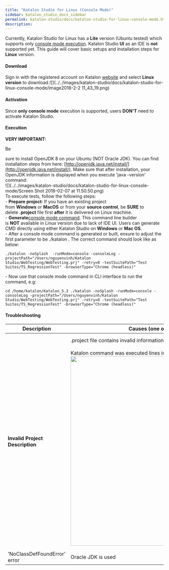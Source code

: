 ```yaml
---
title: "Katalon Studio for Linux (Console Mode)" 
sidebar: katalon_studio_docs_sidebar
permalink: katalon-studio/docs/katalon-studio-for-linux-console-mode.html 
description: 
---
```

Currently, Katalon Studio for Linux has a **Lite** version (Ubuntu tested) which supports only [console mode execution](https://docs.katalon.com/display/KD/Console+Mode+Execution). Katalon Studio **UI** as an IDE is **not** supported yet. This guide will cover basic setups and installation steps for **Linux** version.

#### Download

Sign in with the registered account on Katalon [website](https://www.katalon.com/) and select **Linux version** to download.![](../../images/katalon-studio/docs/katalon-studio-for-linux-console-mode/image2018-2-2 11_43_19.png)

#### Activation

Since **only console mode** execution is supported, users **DON'T** need to activate Katalon Studio.   

#### Execution

**VERY IMPORTANT:**

Be

sure to install OpenJDK 8 on your Ubuntu (NOT Oracle JDK). You can find installation steps from here: [http://openjdk.java.net/install/](http://openjdk.java.net/install/). Make sure that after installation, your OpenJDK information is displayed when you execute 'java -version' command:  
![](../../images/katalon-studio/docs/katalon-studio-for-linux-console-mode/Screen Shot 2018-02-07 at 11.50.50.png)  
To execute tests, follow the following steps:  
- **Prepare project**: If you have an existing project from **Windows** or **MacOS** or from your **source control**, be **SURE** to delete **.project** file first **after** it is delivered on Linux machine.  
- **Generate**[console mode command](https://docs.katalon.com/display/KD/Console+Mode+Execution#ConsoleModeExecution-CommandBuilder). This command line builder is **NOT** available in Linux version due to lack of IDE UI. Users can generate CMD directly using either Katalon Studio on **Windows** or **Mac OS**.  
\- After a console mode command is generated or built, ensure to adjust the first parameter to be ./katalon . The correct command should look like as below:

```
./katalon -noSplash  -runMode=console -consoleLog -projectPath="/Users/nguyenvinh/Katalon Studio/WebTesting/WebTesting.prj" -retry=0 -testSuitePath="Test Suites/TS_RegressionTest" -browserType="Chrome (headless)"
```

  
\- Now use that console mode command in CLI interface to run the command, e.g:

```
cd /home/katalon/Katalon_5.3 ./katalon -noSplash -runMode=console -consoleLog -projectPath="/Users/nguyenvinh/Katalon Studio/WebTesting/WebTesting.prj" -retry=0 -testSuitePath="Test Suites/TS_RegressionTest" -browserType="Chrome (headless)"
```

#### Troubleshooting

<table class="" style="table-layout: fixed;"><thead><tr><th class="" style="">Description</th><th class="" style="">Causes (one of the following)</th><th class="" colspan="1" style="">Solutions</th></tr></thead><tbody class="" style=""><tr class="" style=""><td class="" style=""><strong class="" style="">Invalid Project Description</strong></td><td class="" style=""><div class="" style="">.project file contains invalid information.<br class="" style=""><br class="" style="">Katalon command was executed lines in the SAME folder of project folder <span class="" style=""><img class="" width="600" src="../../images/katalon-studio/docs/katalon-studio-for-linux-console-mode/Screen Shot 2018-02-02 at 11.07.44.png" data-image-src="/download/attachments/13697253/Screen%20Shot%202018-02-02%20at%2011.07.44.png?version=1&amp;modificationDate=1517544706000&amp;api=v2" data-unresolved-comment-count="0" data-linked-resource-id="13697256" data-linked-resource-version="1" data-linked-resource-type="attachment" data-linked-resource-default-alias="Screen Shot 2018-02-02 at 11.07.44.png" data-base-url="https://docs.katalon.com" data-linked-resource-content-type="image/png" data-linked-resource-container-id="13697253" data-linked-resource-container-version="1" style=""></span></div></td><td class="" colspan="1" style=""><div class="" style="">-&nbsp;Delete .project file to let Katalon Studio generate back the valid information<br class="" style=""><br class="" style="">-&nbsp;Execute commands outside of executed project folder<br class="" style=""><br class="" style=""><span class="" style=""><img class="" width="600" src="../../images/katalon-studio/docs/katalon-studio-for-linux-console-mode/Screen Shot 2018-02-02 at 11.08.52.png" data-image-src="/download/attachments/13697253/Screen%20Shot%202018-02-02%20at%2011.08.52.png?version=1&amp;modificationDate=1517544729000&amp;api=v2" data-unresolved-comment-count="0" data-linked-resource-id="13697258" data-linked-resource-version="1" data-linked-resource-type="attachment" data-linked-resource-default-alias="Screen Shot 2018-02-02 at 11.08.52.png" data-base-url="https://docs.katalon.com" data-linked-resource-content-type="image/png" data-linked-resource-container-id="13697253" data-linked-resource-container-version="1" style=""></span></div></td></tr><tr class="" style=""><td class="" colspan="1" style="">'NoClassDefFoundError' error</td><td class="" colspan="1" style="">Oracle JDK is used</td><td class="" colspan="1" style="">-&nbsp;Uninstall current Oracle JDK - Install Open JDK8 after that: <a class="" href="http://openjdk.java.net/install/" rel="nofollow" style="">http://openjdk.java.net/install/</a>.</td></tr></tbody></table>